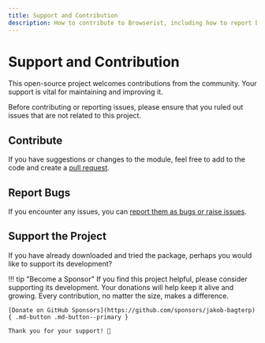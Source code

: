 ```yaml
---
title: Support and Contribution
description: How to contribute to Browserist, including how to report bugs and suggest changes.
---
```


# Support and Contribution
This open-source project welcomes contributions from the community. Your support is vital for maintaining and improving it.

Before contributing or reporting issues, please ensure that you ruled out issues that are not related to this project.

## Contribute
If you have suggestions or changes to the module, feel free to add to the code and create a [pull request](https://github.com/jakob-bagterp/browserist/pulls).

## Report Bugs
If you encounter any issues, you can [report them as bugs or raise issues](https://github.com/jakob-bagterp/browserist/issues).

## Support the Project
If you have already downloaded and tried the package, perhaps you would like to support its development?

!!! tip "Become a Sponsor"
    If you find this project helpful, please consider supporting its development. Your donations will help keep it alive and growing. Every contribution, no matter the size, makes a difference.

    [Donate on GitHub Sponsors](https://github.com/sponsors/jakob-bagterp){ .md-button .md-button--primary }

    Thank you for your support! 🙌
